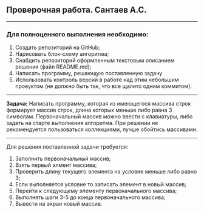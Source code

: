 ## Проверочная работа. Сантаев А.С.
***
### Для полноценного выполнения необходимо:
1. Создать репозиторий на GitHub;
2. Нарисовать блок-схему алгоритма;
3. Снабдить репозиторий оформленным текстовым описанием решения (файл README.md);
4. Написать программу, решающую поставленную задачу
5. Использовать контроль версий в работе над этим небольшим проеуктом (не должно быть так, что все щалито одним коммитом).
---
**Задача:** Написать программу, которая из имеющегося массива строк формирует массив строк, длина которых меньше либо равна 3 символам. Первоначальный массив можно ввести с клавиатуры, либо задать на старте выполнения алгоритма. При решении не рекомендуется пользоваться коллекциями, лучше обойтись массивами.
***
Для решения поставленной задачи требуется:
1. Заполнить первоначальный массив;
2. Взять первый элмент массива;
3. Проверить длину текущего элемента на условие меньше либо равно 3;
4. Если выполняется условие то записать элемент в новый массив;
5. Перейти к следующему элементу первоначального массива;
6. Выполнять шаги 3-5 до конца первоначального массива;
7. Вывести на экран новый массив.